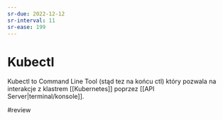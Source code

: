 ```yaml
---
sr-due: 2022-12-12
sr-interval: 11
sr-ease: 199
---
```


# Kubectl

Kubectl to Command Line Tool (stąd tez na końcu ctl) który pozwala na interakcje z klastrem [[Kubernetes]] poprzez [[API Server|terminal/konsole]].

#review 